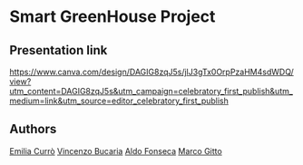 # Smart GreenHouse Project


## Presentation link


https://www.canva.com/design/DAGIG8zqJ5s/jlJ3gTx0OrpPzaHM4sdWDQ/view?utm_content=DAGIG8zqJ5s&utm_campaign=celebratory_first_publish&utm_medium=link&utm_source=editor_celebratory_first_publish


## Authors

[Emilia Currò]([https://github.com/vincenzobucaria](https://github.com/emilia-cri))
[Vincenzo Bucaria]([https://github.com/vincenzobucaria])
[Aldo Fonseca]([https://github.com/Jukka97])
[Marco Gitto]([https://github.com/Marcuccio109])
